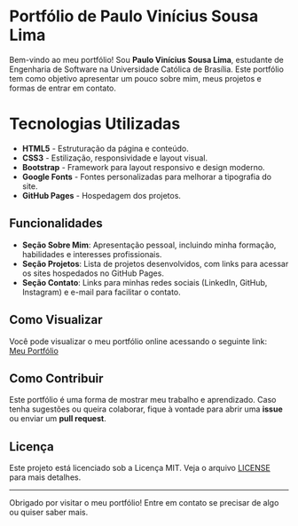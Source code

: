 # Portfólio de Paulo Vinícius Sousa Lima

Bem-vindo ao meu portfólio! Sou **Paulo Vinícius Sousa Lima**, estudante de Engenharia de Software na Universidade Católica de Brasília. Este portfólio tem como objetivo apresentar um pouco sobre mim, meus projetos e formas de entrar em contato.

# Tecnologias Utilizadas  

- **HTML5** - Estruturação da página e conteúdo.  
- **CSS3** - Estilização, responsividade e layout visual.  
- **Bootstrap** - Framework para layout responsivo e design moderno.  
- **Google Fonts** - Fontes personalizadas para melhorar a tipografia do site.  
- **GitHub Pages** - Hospedagem dos projetos.

## Funcionalidades

- **Seção Sobre Mim**: Apresentação pessoal, incluindo minha formação, habilidades e interesses profissionais.
- **Seção Projetos**: Lista de projetos desenvolvidos, com links para acessar os sites hospedados no GitHub Pages.
- **Seção Contato**: Links para minhas redes sociais (LinkedIn, GitHub, Instagram) e e-mail para facilitar o contato.

## Como Visualizar

Você pode visualizar o meu portfólio online acessando o seguinte link:  
[Meu Portfólio](https://paulo-vinicius-sousa-lima.github.io/meu-portifolio/)

## Como Contribuir

Este portfólio é uma forma de mostrar meu trabalho e aprendizado. Caso tenha sugestões ou queira colaborar, fique à vontade para abrir uma **issue** ou enviar um **pull request**.

## Licença

Este projeto está licenciado sob a Licença MIT. Veja o arquivo [LICENSE](LICENSE) para mais detalhes.

---

Obrigado por visitar o meu portfólio! Entre em contato se precisar de algo ou quiser saber mais.

